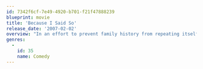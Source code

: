 ```yaml
---
id: 7342f6cf-7e49-4920-b701-f21f47888239
blueprint: movie
title: 'Because I Said So'
release_date: '2007-02-02'
overview: "In an effort to prevent family history from repeating itself, meddlesome mom Daphne Wilder attempts to set up her youngest daughter, Milly, with Mr. Right. Meanwhile, her other daughters try to keep their mom's good intentions under control."
genres:
  -
    id: 35
    name: Comedy
---
```

